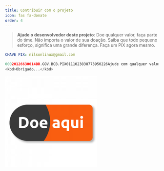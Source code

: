 ```yaml
---
title: Contribuir com o projeto
icon: fas fa-donate
order: 4
---
```



> **Ajude o desenvolvedor deste projeto**: Doe qualquer valor,  faça parte do time.
> Não importa o valor de sua doação.  Saiba que todo pequeno esforço,  significa uma grande diferença.
> Faça um PIX agora mesmo. 

```yaml
CHAVE PIX: nilsonlinux@gmail.com
```
```python
00020126630014BR.GOV.BCB.PIX0111023838773950226Ajude com qualquer valor. 52040000530398654040.005802BR5925Josenilson Da Costa Santo6009SAO PAULO622605221aPXNpca4BCECSWtJHoNZo63047138
<kbd>Obrigado...</kbd>
```

![PIX](https://raw.githubusercontent.com/sistemanpdvs/sistemanpdvs.github.io/master/assets/img/sample/donate.png)
